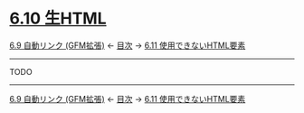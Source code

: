 # [6.10 生HTML](https://higuma.github.io/github-markdown-guide/gfm/#raw-html)

[6.9 自動リンク (GFM拡張)](autolinks-extension.md)
← [目次](index.md) →
[6.11 使用できないHTML要素](disallowed-html-elements.md)

------------------------------------------------------------------------

TODO

------------------------------------------------------------------------

[6.9 自動リンク (GFM拡張)](autolinks-extension.md)
← [目次](index.md) →
[6.11 使用できないHTML要素](disallowed-html-elements.md)
